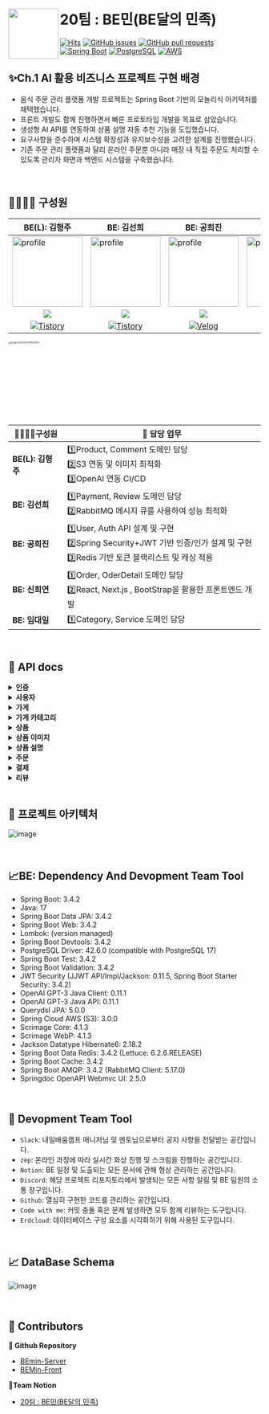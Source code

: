 # 20팀 : BE민(BE달의 민족)<a href="https://fe-project-tau.vercel.app/seoul-signiel"><img src="https://github.com/user-attachments/assets/1d13b544-c1c3-4eb6-b39f-6120c919f2e8" align="left" width="100"></a>

[![Hits](https://hits.seeyoufarm.com/api/count/incr/badge.svg?url=https://github.com/sperta-BEmin/BEmin-Server&icon=&icon_color=%23E7E7E7&title=hits&edge_flat=false)](https://hits.seeyoufarm.com)
[![GitHub issues](https://img.shields.io/github/issues/Final-Project-Team6/BE_Project.svg)](https://github.com/sperta-BEmin/BEmin-Server/issues)
[![GitHub pull requests](https://img.shields.io/github/issues-pr-closed/Final-Project-Team6/BE_Project.svg)](https://github.com/sperta-BEmin/BEmin-Server/pulls)
[![Spring Boot](https://img.shields.io/badge/Spring_Boot-3.4.2-green.svg?logo=spring)](https://spring.io/projects/spring-boot)
[![PostgreSQL](https://img.shields.io/badge/PostgreSQL-17.0-blue.svg?logo=postgresql)](https://www.postgresql.org/)
[![AWS](https://img.shields.io/badge/AWS-Amazon_Web_Services-orange.svg?logo=amazon-aws)](https://aws.amazon.com/)



## ✨Ch.1 AI 활용 비즈니스 프로젝트 구현 배경

- 음식 주문 관리 플랫폼 개발 프로젝트는 Spring Boot 기반의 모놀리식 아키텍처를 채택했습니다.
- 프론트 개발도 함께 진행하면서 빠른 프로토타입 개발을 목표로 삼았습니다.
- 생성형 AI API를 연동하여 상품 설명 자동 추천 기능을 도입했습니다.
- 요구사항을 준수하며 시스템 확장성과 유지보수성을 고려한 설계를 진행했습니다.
- 기존 주문 관리 플랫폼과 달리 온라인 주문뿐 아니라 매장 내 직접 주문도 처리할 수 있도록 관리자 화면과 백엔드 시스템을 구축했습니다.

<br>

##  👨‍👩‍👧‍👦  구성원

| BE(L): 김형주                                                | BE: 김선희                                                   | BE: 공희진                                                   | BE: 신희연                                                   | BE: 임대일                                                   |
| ------------------------------------------------------------ | ------------------------------------------------------------ | ------------------------------------------------------------ | ------------------------------------------------------------ | ------------------------------------------------------------ |
| <a href="https://github.com/kim0527"><img src="https://avatars.githubusercontent.com/u/143387515?v=4" alt="profile" width="140" height="140"></a> | <a href="https://github.com/kimseonhee126"><img src="https://avatars.githubusercontent.com/u/108293826?v=4" alt="profile" width="140" height="140"></a> | <a href="https://github.com/heejinkong"><img src="https://avatars.githubusercontent.com/u/113762366?v=4" alt="profile" width="140" height="140"></a> | <a href="https://github.com/RTPC01"><img src="https://avatars.githubusercontent.com/u/117623568?v=4" alt="profile" width="140" height="140"></a> | <a href="https://github.com/LimdaeIl"><img src="https://avatars.githubusercontent.com/u/131642334?v=4" alt="profile" width="140" height="140"></a> |
| <div align="center"><a href="https://github.com/kim0527" target="_blank"><img src="https://img.shields.io/badge/kim0527-181717?style=for-the-social&logo=github&logoColor=white"/></a></div> | <div align="center"><a href="https://github.com/kimseonhee126" target="_blank"><img src="https://img.shields.io/badge/kimseonhee126-181717?style=for-the-social&logo=github&logoColor=white"/></a></div> | <div align="center"><a href="https://github.com/heejinkong" target="_blank"><img src="https://img.shields.io/badge/heejinkong-181717?style=for-the-social&logo=github&logoColor=white"/></a></div> | <div align="center"><a href="https://github.com/RTPC01" target="_blank"><img src="https://img.shields.io/badge/RTPC01-181717?style=for-the-social&logo=github&logoColor=white"/></a></div> | <div align="center"><a href="https://github.com/LimdaeIl" target="_blank"><img src="https://img.shields.io/badge/LimdaeIl-181717?style=for-the-social&logo=github&logoColor=white"/></a></div> |
| <div align="center">[![Tistory](https://img.shields.io/badge/Tistory-hj0527-orange?logo=tistory)](https://hj0527.tistory.com/)</div> | <div align="center">[![Tistory](https://img.shields.io/badge/Tistory-kseonhee126-orange?logo=tistory)](https://kseonhee126.tistory.com/)</div> | <div align="center">[![Velog](https://img.shields.io/badge/Velog-@heejinkong-20c997?logo=velog)](https://velog.io/@heejinkong/posts)</div> | <div align="center">[![Velog](https://img.shields.io/badge/Velog-@hyhy9501-20c997?logo=velog)](https://velog.io/@hyhy9501/posts)</div> | <div align="center">[![Tistory](https://img.shields.io/badge/Tistory-limdae94-orange?logo=tistory)](https://limdae94.tistory.com/)</div> |






<img src="https://github.com/user-attachments/assets/1297a0f9-9ce1-43f0-8fdf-b3b3e1da0c4f" alt="image-20250225154500974" width="500" style="zoom:30%;" />

<br>



| 👨‍👩‍👧‍👦구성원        | 💼 담당 업무                                                  |
| ----------------- | ------------------------------------------------------------ |
| **BE(L): 김형주** | 1️⃣Product, Comment 도메인 담당<br />2️⃣S3 연동 및 이미지 최적화<br />3️⃣OpenAI 연동 CI/CD |
| **BE: 김선희**    | 1️⃣Payment, Review 도메인 담당<br />2️⃣RabbitMQ 메시지 큐를 사용하여 성능 최적화 |
| **BE: 공희진**    | 1️⃣User, Auth API 설계 및 구현<br />2️⃣Spring Security+JWT 기반 인증/인가 설계 및 구현<br />3️⃣Redis 기반 토큰 블랙리스트 및  캐싱 적용 |
| **BE: 신희연**    | 1️⃣Order, OderDetail 도메인 담당<br />2️⃣React, Next.js , BootStrap을 활용한 프론트엔드 개발 |
| **BE: 임대일**    | 1️⃣Category, Service 도메인 담당                               |



<br>

## 📄 API docs



</div>
</details>

<details>
<summary><b>인증</b></summary>
- 이메일·닉네임 중복 검사부터 회원가입·로그인·로그아웃·토큰 재발급 등 인증 기능을 제공하는 API입니다.
<div markdown="1"><br/>
<img width="747" alt="스크린샷 2025-02-25 오후 5 51 22" src="https://github.com/user-attachments/assets/72b44b2c-fa67-487e-a04a-b56fbce87ef1" />
<img width="751" alt="스크린샷 2025-02-25 오후 5 51 41" src="https://github.com/user-attachments/assets/34d6abd5-9715-469e-8847-eae5902d698d" />

</div>
</details>

</div>
</details>

<details>
<summary><b>사용자</b></summary>
- 유저 정보 조회·수정·탈퇴 및 주소 관리를 통합적으로 제공하는 API입니다.
<div markdown="1"><br/>
<img width="752" alt="스크린샷 2025-02-25 오후 5 52 51" src="https://github.com/user-attachments/assets/3d66e89c-3e78-4154-9e1a-97cd989ed5ef" />
  
</div>
</details>


</div>
</details>

<details>
<summary><b>가게</b></summary>
- 새로운 가게 등록부터 정보 조회·수정·삭제, 카테고리·주소·활성화 상태 관리 등 매장 운영 전반을 담당하는 API입니다.
<div markdown="1"><br/>
<img width="757" alt="스크린샷 2025-02-25 오후 5 54 53" src="https://github.com/user-attachments/assets/80f5ca26-25c1-49b7-be8f-209ecb8e30a4" />
<img width="754" alt="스크린샷 2025-02-25 오후 5 55 17" src="https://github.com/user-attachments/assets/52b642fe-9cf7-4f09-adf8-5d30db3488d9" />


</div>
</details>


</div>
</details>

<details>
<summary><b>가게 카테고리</b></summary>
- 카테고리 생성·조회·수정·소프트 삭제 등 카테고리 관리를 제공하는 API입니다.
<div markdown="1"><br/>
<img width="751" alt="스크린샷 2025-02-25 오후 5 56 02" src="https://github.com/user-attachments/assets/f4fd500c-de8e-4663-8926-c7845dd36c41" />
<img width="745" alt="스크린샷 2025-02-25 오후 6 22 22" src="https://github.com/user-attachments/assets/caf24e0b-01cc-440c-a732-b7646902a96e" />

</div>
</details>

</div>
</details>

<details>
<summary><b>상품</b></summary>
- 상품 조회·추가·수정·삭제 등 상품 관리 기능을 제공하는 API입니다.
<div markdown="1"><br/>
<img width="750" alt="스크린샷 2025-02-25 오후 5 59 34" src="https://github.com/user-attachments/assets/d7e803dd-b50c-43db-8816-1c198712be32" />

</div>
</details>

</div>
</details>

<details>
<summary><b>상품 이미지</b></summary>
- 상품 이미지를 S3에 업로드·관리하는 API입니다.
<div markdown="1"><br/>
<img width="753" alt="스크린샷 2025-02-25 오후 6 04 57" src="https://github.com/user-attachments/assets/1b011858-e171-4266-be4a-6e7af6a1d69a" />

</div>
</details>

</div>
</details>

<details>
<summary><b>상품 설명</b></summary>
-AI를 통해 새로운 설명을 생성하고 저장하는 API입니다.
<div markdown="1"><br/>
<img width="750" alt="스크린샷 2025-02-25 오후 6 00 09" src="https://github.com/user-attachments/assets/00cbbde9-7696-40bf-8d9a-ad317e085b7e" />

</div>
</details>

</div>
</details>

<details>
<summary><b>주문</b></summary>
- 주문 생성·조회·취소·상태 변경 등 주문 처리 전반을 담당하는 API입니다.
<div markdown="1"><br/>
<img width="750" alt="스크린샷 2025-02-25 오후 6 01 43" src="https://github.com/user-attachments/assets/6d3e6e78-319b-4c1d-8c49-b604cad648c8" />
<img width="751" alt="스크린샷 2025-02-25 오후 6 02 00" src="https://github.com/user-attachments/assets/8cbaa123-6dfe-426c-bd23-5804237eac87" />
<img width="749" alt="스크린샷 2025-02-25 오후 6 02 16" src="https://github.com/user-attachments/assets/7abe29fd-c59e-4fdf-a622-a0cd6d46a05b" />


</div>
</details>

</div>
</details>

<details>
<summary><b>결제</b></summary>
- 결제 상태 조회·요청·취소·내역 관리를 담당하는 API입니다.
<div markdown="1"><br/>
<img width="749" alt="스크린샷 2025-02-25 오후 6 03 31" src="https://github.com/user-attachments/assets/49aefa35-ec71-4590-aecd-1117d71d58e5" />

</div>
</details>

</div>
</details>

<details>
<summary><b>리뷰</b></summary>
-  리뷰 작성·조회·수정·삭제 및 페이징·정렬 기능을 제공하는 API입니다.
<div markdown="1"><br/>
<img width="752" alt="스크린샷 2025-02-25 오후 6 04 21" src="https://github.com/user-attachments/assets/92ce5f4c-6efd-4a51-bf11-bb4ba20f9dc2" />

</div>
</details>



<br>

## 🚎 프로젝트 아키텍처

![image](https://github.com/user-attachments/assets/7f062246-333b-4f58-8609-c459aefe5aac)


<br>


## 📈BE: Dependency And Devopment Team Tool

- Spring Boot: 3.4.2
- Java: 17
- Spring Boot Data JPA: 3.4.2
- Spring Boot Web: 3.4.2
- Lombok: (version managed)
- Spring Boot Devtools: 3.4.2
- PostgreSQL Driver: 42.6.0  (compatible with PostgreSQL 17)
- Spring Boot Test: 3.4.2
- Spring Boot Validation: 3.4.2
- JWT Security (JJWT API/Impl/Jackson: 0.11.5, Spring Boot Starter Security: 3.4.2)
- OpenAI GPT-3 Java Client: 0.11.1
- OpenAI GPT-3 Java API: 0.11.1
- Querydsl JPA: 5.0.0
- Spring Cloud AWS (S3): 3.0.0
- Scrimage Core: 4.1.3
- Scrimage WebP: 4.1.3
- Jackson Datatype Hibernate6: 2.18.2
- Spring Boot Data Redis: 3.4.2  (Lettuce: 6.2.6.RELEASE)
- Spring Boot Cache: 3.4.2
- Spring Boot AMQP: 3.4.2  (RabbitMQ Client: 5.17.0)
- Springdoc OpenAPI Webmvc UI: 2.5.0


<br>



## **🚀 Devopment Team Tool**

- `Slack`: 내일배움캠프 매니저님 및 멘토님으로부터 공지 사항을 전달받는 공간입니다.
- `zep`: 온라인 과정에 따라 실시간 화상 진행 및 스크럼을 진행하는 공간입니다.
- `Notion`: BE 일정 및 도출되는 모든 문서에 관해 형상 관리하는 공간입니다. 
- `Discord`: 해당 프로젝트 리포지토리에서 발생되는 모든 사항 알림 및 BE 팀원의 소통 창구입니다.
- `Github`: 열심히 구현한 코드를 관리하는 공간입니다.
- `Code with me`: 커밋 충돌 혹은 문제 발생하면 모두 함께 리뷰하는 도구입니다.
- `Erdcloud`: 데이터베이스 구성 요소를 시각화하기 위해 사용된 도구입니다.


<br>



## 📈 DataBase Schema

![image](https://github.com/user-attachments/assets/968bf20e-349b-4080-bee2-e77240cb43ce)


<br>

## 🍃 Contributors

**👜 Github Repository**

- [BEmin-Server](https://github.com/sperta-BEmin/BEmin-Server)
- [BEMin-Front](https://github.com/sperta-BEmin/BEMIN-Front)

**🫰Team Notion**

- [20팀 : BE민(BE달의 민족)](https://www.notion.so/20-BE-BE-198905993fa08023967dd734682db595)

